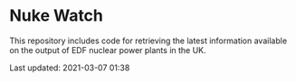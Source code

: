 # Nuke Watch

This repository includes code for retrieving the latest information available on the output of EDF nuclear power plants in the UK.

Last updated: 2021-03-07 01:38